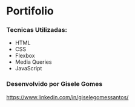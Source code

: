 # Portifolio

 ### Tecnicas Utilizadas:

 * HTML
 * CSS
 * Flexbox
 * Media Queries
 * JavaScript

 ### Desenvolvido por Gisele Gomes 

 <https://www.linkedin.com/in/giselegomessantos/>


